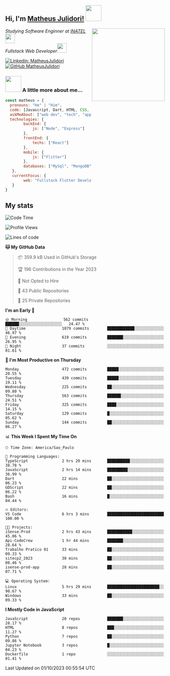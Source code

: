 <h2> Hi, I'm <a href="https://matheusjulidori.github.io" target="_blank">Matheus Julidori!</a> <img src="https://media.giphy.com/media/12oufCB0MyZ1Go/giphy.gif" width="50"></h2>
<img align='right' src="https://media.giphy.com/media/3oKIPnAiaMCws8nOsE/giphy.gif" width="230" height="auto">
<p><em>Studying Software Enginner at <a href="http://www.inatel.br" target="_blank">INATEL</a><img src="https://media.giphy.com/media/fYSnHlufseco8Fh93Z/giphy.gif" width="30"></br>
  Fullstack Web Developer<img src="https://media.giphy.com/media/WUlplcMpOCEmTGBtBW/giphy.gif" width="30">
</em></p>

[![Linkedin: MatheusJulidori](https://img.shields.io/badge/-MatheusJulidori-blue?style=flat-square&logo=Linkedin&logoColor=white&link=https://www.linkedin.com/in/MatheusJulidori/)](https://www.linkedin.com/in/MatheusJulidori/)
[![GitHub MatheusJulidori](https://img.shields.io/github/followers/matheusjulidori?label=follow&style=social)](https://github.com/MatheusJulidori)


### <img src="https://media.giphy.com/media/VgCDAzcKvsR6OM0uWg/giphy.gif" width="50"> A little more about me...  

```javascript
const matheus = {
  pronouns: "He" | "Him",
  code: [Javascript, Dart, HTML, CSS, Python, Java, C++],
  askMeAbout: ["web dev", "tech", "app dev", "games"],
  technologies: {
        backEnd: {
            js: ["Node", "Express"]
        },
        frontEnd: {
            techs: ["React"]
        },
        mobile: {
            js: ["Flitter"]
        },
        databases: ["MySql", "MongoDB","PostgreSQL","MariaDB"],
   },
   currentFocus: {
        web: "Fullstack Flutter Development"
   }
}
```
<h2>My stats</h2>

<!--START_SECTION:waka-->
![Code Time](http://img.shields.io/badge/Code%20Time-356%20hrs%2059%20mins-blue)

![Profile Views](http://img.shields.io/badge/Profile%20Views-0-blue)

![Lines of code](https://img.shields.io/badge/From%20Hello%20World%20I%27ve%20Written-7.1%20million%20lines%20of%20code-blue)

**🐱 My GitHub Data** 

> 📦 359.9 kB Used in GitHub's Storage 
 > 
> 🏆 196 Contributions in the Year 2023
 > 
> 🚫 Not Opted to Hire
 > 
> 📜 43 Public Repositories 
 > 
> 🔑 25 Private Repositories 
 > 
**I'm an Early 🐤** 

```text
🌞 Morning                562 commits         ██████░░░░░░░░░░░░░░░░░░░   24.47 % 
🌆 Daytime                1079 commits        ████████████░░░░░░░░░░░░░   46.97 % 
🌃 Evening                619 commits         ███████░░░░░░░░░░░░░░░░░░   26.95 % 
🌙 Night                  37 commits          ░░░░░░░░░░░░░░░░░░░░░░░░░   01.61 % 
```
📅 **I'm Most Productive on Thursday** 

```text
Monday                   472 commits         █████░░░░░░░░░░░░░░░░░░░░   20.55 % 
Tuesday                  439 commits         █████░░░░░░░░░░░░░░░░░░░░   19.11 % 
Wednesday                225 commits         ██░░░░░░░░░░░░░░░░░░░░░░░   09.80 % 
Thursday                 563 commits         ██████░░░░░░░░░░░░░░░░░░░   24.51 % 
Friday                   325 commits         ████░░░░░░░░░░░░░░░░░░░░░   14.15 % 
Saturday                 129 commits         █░░░░░░░░░░░░░░░░░░░░░░░░   05.62 % 
Sunday                   144 commits         ██░░░░░░░░░░░░░░░░░░░░░░░   06.27 % 
```


📊 **This Week I Spent My Time On** 

```text
🕑︎ Time Zone: America/Sao_Paulo

💬 Programming Languages: 
TypeScript               2 hrs 20 mins       ██████████░░░░░░░░░░░░░░░   38.78 % 
JavaScript               2 hrs 14 mins       █████████░░░░░░░░░░░░░░░░   36.99 % 
Dart                     22 mins             ██░░░░░░░░░░░░░░░░░░░░░░░   06.23 % 
GDScript                 22 mins             ██░░░░░░░░░░░░░░░░░░░░░░░   06.22 % 
Bash                     16 mins             █░░░░░░░░░░░░░░░░░░░░░░░░   04.44 % 

🔥 Editors: 
VS Code                  6 hrs 3 mins        █████████████████████████   100.00 % 

🐱‍💻 Projects: 
iSense-Prod              2 hrs 43 mins       ███████████░░░░░░░░░░░░░░   45.06 % 
Api-CodeCrew             1 hr 44 mins        ███████░░░░░░░░░░░░░░░░░░   28.64 % 
Trabalho Pratico 01      33 mins             ██░░░░░░░░░░░░░░░░░░░░░░░   09.33 % 
sitecp2_2023             30 mins             ██░░░░░░░░░░░░░░░░░░░░░░░   08.46 % 
isense-prod-app          28 mins             ██░░░░░░░░░░░░░░░░░░░░░░░   07.71 % 

💻 Operating System: 
Linux                    5 hrs 29 mins       ███████████████████████░░   90.67 % 
Windows                  33 mins             ██░░░░░░░░░░░░░░░░░░░░░░░   09.33 % 
```

**I Mostly Code in JavaScript** 

```text
JavaScript               20 repos            ███████░░░░░░░░░░░░░░░░░░   28.17 % 
HTML                     8 repos             ███░░░░░░░░░░░░░░░░░░░░░░   11.27 % 
Python                   7 repos             ██░░░░░░░░░░░░░░░░░░░░░░░   09.86 % 
Jupyter Notebook         3 repos             █░░░░░░░░░░░░░░░░░░░░░░░░   04.23 % 
Dockerfile               1 repo              ░░░░░░░░░░░░░░░░░░░░░░░░░   01.41 % 
```




 Last Updated on 01/10/2023 00:55:54 UTC
<!--END_SECTION:waka-->
